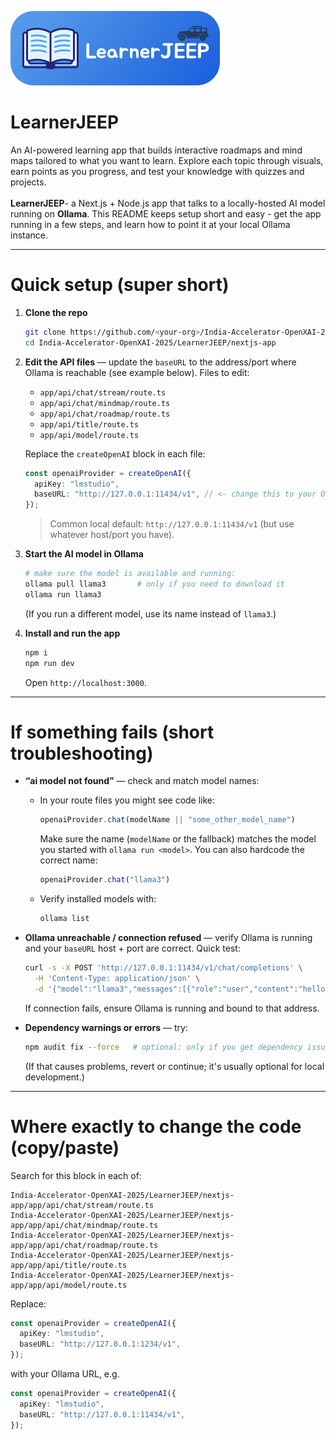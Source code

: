 ![Alt text](/LearnerJEEP/nextjs-app/public/lj.png)
# LearnerJEEP

An AI-powered learning app that builds interactive roadmaps and mind maps tailored to what you want to learn. Explore each topic through visuals, earn points as you progress, and test your knowledge with quizzes and projects.<br><br>
**LearnerJEEP**- a Next.js + Node.js app that talks to a locally-hosted AI model running on **Ollama**.
This README keeps setup short and easy - get the app running in a few steps, and learn how to point it at your local Ollama instance.

---

# Quick setup (super short)

1. **Clone the repo**

   ```bash
   git clone https://github.com/<your-org>/India-Accelerator-OpenXAI-2025.git
   cd India-Accelerator-OpenXAI-2025/LearnerJEEP/nextjs-app
   ```

2. **Edit the API files** — update the `baseURL` to the address/port where Ollama is reachable (see example below). Files to edit:

   * `app/api/chat/stream/route.ts`
   * `app/api/chat/mindmap/route.ts`
   * `app/api/chat/roadmap/route.ts`
   * `app/api/title/route.ts`
   * `app/api/model/route.ts`

   Replace the `createOpenAI` block in each file:

   ```ts
   const openaiProvider = createOpenAI({
     apiKey: "lmstudio",
     baseURL: "http://127.0.0.1:11434/v1", // <- change this to your Ollama host:port
   });
   ```

   > Common local default: `http://127.0.0.1:11434/v1` (but use whatever host/port you have).

3. **Start the AI model in Ollama**

   ```bash
   # make sure the model is available and running:
   ollama pull llama3       # only if you need to download it
   ollama run llama3
   ```

   (If you run a different model, use its name instead of `llama3`.)

4. **Install and run the app**

   ```bash
   npm i
   npm run dev
   ```

   Open `http://localhost:3000`.

---

# If something fails (short troubleshooting)

* **“ai model not found”** — check and match model names:

  * In your route files you might see code like:

    ```ts
    openaiProvider.chat(modelName || "some_other_model_name")
    ```

    Make sure the name (`modelName` or the fallback) matches the model you started with `ollama run <model>`. You can also hardcode the correct name:

    ```ts
    openaiProvider.chat("llama3")
    ```
  * Verify installed models with:

    ```bash
    ollama list
    ```

* **Ollama unreachable / connection refused** — verify Ollama is running and your `baseURL` host + port are correct. Quick test:

  ```bash
  curl -s -X POST 'http://127.0.0.1:11434/v1/chat/completions' \
    -H 'Content-Type: application/json' \
    -d '{"model":"llama3","messages":[{"role":"user","content":"hello"}]}'
  ```

  If connection fails, ensure Ollama is running and bound to that address.

* **Dependency warnings or errors** — try:

  ```bash
  npm audit fix --force   # optional: only if you get dependency issues
  ```

  (If that causes problems, revert or continue; it's usually optional for local development.)

---

# Where exactly to change the code (copy/paste)

Search for this block in each of:

```
India-Accelerator-OpenXAI-2025/LearnerJEEP/nextjs-app/app/api/chat/stream/route.ts
India-Accelerator-OpenXAI-2025/LearnerJEEP/nextjs-app/app/api/chat/mindmap/route.ts
India-Accelerator-OpenXAI-2025/LearnerJEEP/nextjs-app/app/api/chat/roadmap/route.ts
India-Accelerator-OpenXAI-2025/LearnerJEEP/nextjs-app/app/api/title/route.ts
India-Accelerator-OpenXAI-2025/LearnerJEEP/nextjs-app/app/api/model/route.ts
```

Replace:

```ts
const openaiProvider = createOpenAI({
  apiKey: "lmstudio",
  baseURL: "http://127.0.0.1:1234/v1",
});
```

with your Ollama URL, e.g.

```ts
const openaiProvider = createOpenAI({
  apiKey: "lmstudio",
  baseURL: "http://127.0.0.1:11434/v1",
});
```
